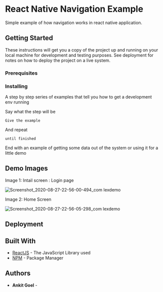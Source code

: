 # React Native Navigation Example

Simple example of how navigation works in react native application.

## Getting Started

These instructions will get you a copy of the project up and running on your local machine for development and testing purposes. See deployment for notes on how to deploy the project on a live system.

### Prerequisites


### Installing

A step by step series of examples that tell you how to get a development env running

Say what the step will be

```
Give the example
```

And repeat

```
until finished
```

End with an example of getting some data out of the system or using it for a little demo

## Demo Images

Image 1: Intail screen : Login page 

![Screenshot_2020-08-27-22-56-00-494_com lexdemo](https://user-images.githubusercontent.com/14840428/91480441-9e92b100-e8c0-11ea-8198-896d803584af.jpg)

Image 2: Home Screen

![Screenshot_2020-08-27-22-56-05-298_com lexdemo](https://user-images.githubusercontent.com/14840428/91480624-e1548900-e8c0-11ea-9c8c-1fb5ccffe845.jpg)



## Deployment



## Built With

* [ReactJS](https://reactjs.org/docs/getting-started.html) - The JavaScript Library used
* [NPM](https://www.npmjs.com/get-npm) - Package Manager



## Authors

* **Ankit Goel** - 




